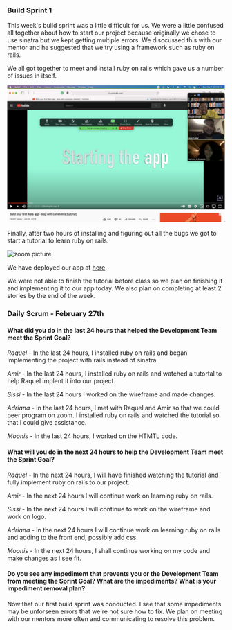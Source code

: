 ### Build Sprint 1
This week's build sprint was a little difficult for us. We were a little confused all together about how to start our project because originally we chose to use sinatra but we kept getting multiple errors. We disccussed this with our mentor and he suggested that we try using a framework such as ruby on rails.

We all got together to meet and install ruby on rails which gave us a number of issues in itself.

![zoom picture](../updateImgs/zoom_screenshot.png)

Finally, after two hours of installing and figuring out all the bugs we got to start a tutorial to learn ruby on rails.

![zoom picture](../updateImgs/zoom_screenshot2.png)

We have deployed our app at [here](https://community-connect-1.herokuapp.com).

We were not able to finish the tutorial before class so we plan on finishing it and implementing it to our app today. We also plan on completing at least 2 stories by the end of the week.

### Daily Scrum - February 27th
#### What did you do in the last 24 hours that helped the Development Team meet the Sprint Goal?

*Raquel* - In the last 24 hours, I installed ruby on rails and began implementing the project with rails instead of sinatra.

*Amir* - In the last 24 hours, I installed ruby on rails and watched a tutortal to help Raquel implent it into our project.

*Sissi* - In the last 24 hours I worked on the wireframe and made changes.

*Adriana* - In the last 24 hours, I met with Raquel and Amir so that we could peer program on zoom. I installed ruby on rails and watched the tutorial so that I could give assistance.

*Moonis* - In the last 24 hours, I worked on the HTMTL code.

#### What will you do in the next 24 hours to help the Development Team meet the Sprint Goal?

*Raquel* - In the next 24 hours, I will have finished watching the tutorial and fully implement ruby on rails to our project.

*Amir* - In the next 24 hours I will continue work on learning ruby on rails.

*Sissi* - In the next 24 hours I will continue to work on the wireframe and work on logo.

*Adriana* - In the next 24 hours I will continue work on learning ruby on rails and adding to the front end, possibly add css.

*Moonis* - In the next 24 hours, I shall continue working on my code and make changes as i see fit.


#### Do you see any impediment that prevents you or the Development Team from meeting the Sprint Goal? What are the impediments? What is your impediment removal plan?

Now that our first build sprint was conducted. I see that some impediments may be unforseen errors that we're not sure how to fix. We plan on meeting with our mentors more often and communicating to resolve this problem.
